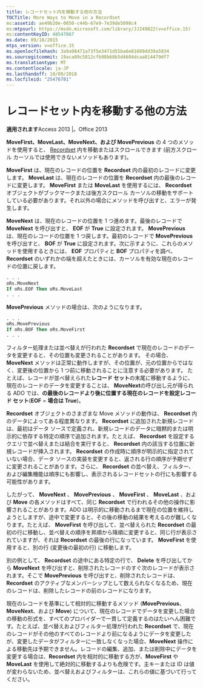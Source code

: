 ```yaml
---
title: レコードセット内を移動する他の方法
TOCTitle: More Ways to Move in a Recordset
ms:assetid: ae49b20e-0050-c44b-67e9-7e39de5098c4
ms:mtpsurl: https://msdn.microsoft.com/library/JJ249822(v=office.15)
ms:contentKeyID: 48547067
ms.date: 09/18/2015
mtps_version: v=office.15
ms.openlocfilehash: 3a9a98471a73f5e3471d55ba6e81689dd39a5934
ms.sourcegitcommit: 19aca09c5812cfb98b68b5d4604dcaa814479df7
ms.translationtype: MT
ms.contentlocale: ja-JP
ms.lasthandoff: 10/09/2018
ms.locfileid: "25476781"
---
```

# <a name="more-ways-to-move-in-a-recordset"></a>レコードセット内を移動する他の方法

**適用されます**Access 2013 |。Office 2013

**MoveFirst、MoveLast、MoveNext、および MovePrevious** の 4 つのメソッドを使用すると、 [Recordset](movefirst-movelast-movenext-and-moveprevious-methods-ado.md) 内を移動またはスクロールできます (前方スクロール カーソルでは使用できないメソッドもあります)。

**MoveFirst** は、現在のレコードの位置を **Recordset** 内の最初のレコードに変更します。 **MoveLast** は、現在のレコードの位置を **Recordset** 内の最後のレコードに変更します。 **MoveFirst** または **MoveLast** を使用するには、 **Recordset** オブジェクトがブックマークまたは後方スクロール カーソルの移動をサポートしている必要があります。それ以外の場合にメソッドを呼び出すと、エラーが発生します。

**MoveNext** は、現在のレコードの位置を 1 つ進めます。最後のレコードで **MoveNext** を呼び出すと、 **EOF** が **True** に設定されます。 **MovePrevious** は、現在のレコードの位置を 1 つ戻します。最初のレコードで **MovePrevious** を呼び出すと、 **BOF** が **True** に設定されます。次に示すように、これらのメソッドを使用するときには、 **EOF** プロパティと **BOF** プロパティを調べ、 **Recordset** のいずれかの端を超えたときには、カーソルを有効な現在のレコードの位置に戻します。

```vb
. . . 
oRs.MoveNext 
If oRs.EOF Then oRs.MoveLast 
. . . 
```

**MovePrevious** メソッドの場合は、次のようになります。

```vb
. . . 
oRs.MovePrevious 
If oRs.BOF Then oRs.MoveFirst 
. . . 
```

フィルター処理または並べ替えが行われた **Recordset** で現在のレコードのデータを変更すると、その位置も変更されることがあります。 その場合、 **MoveNext** メソッドは正常に動作しますが、その位置が、元の位置からではなく、変更後の位置から 1 つ前に移動されることに注意する必要があります。 たとえば、レコードが並べ替えられた**レコード セット**の末尾に移動するように、現在のレコードのデータを変更することは、 **MoveNext**の呼び出し元が得られる ADO では、**の最後のレコードより後に位置する現在のレコードを設定レコード セット**(**EOF** = **場合は True**)。

**Recordset** オブジェクトのさまざまな Move メソッドの動作は、 **Recordset** 内のデータによってある程度異なります。 **Recordset** に追加された新規レコードは、最初はデータ ソースで定義され、新規レコードのデータに暗黙的または明示的に依存する特定の順序で追加されます。たとえば、 **Recordset** を設定するクエリで並べ替えまたは結合を実行すると、 **Recordset** 内の該当する位置に新規レコードが挿入されます。 **Recordset** の作成時に順序が明示的に指定されていない場合、データ ソースの実装を変更すると、返される行の順序が予期せずに変更されることがあります。さらに、 **Recordset** の並べ替え、フィルター、および編集機能は順序にも影響し、表示されるレコードセットの行にも影響する可能性があります。

したがって、 **MoveNext** 、 **MovePrevious** 、 **MoveFirst** 、 **MoveLast** 、および **Move** の各メソッドはすべて、同じ **Recordset** で行われるその他の操作に影響されることがあります。ADO は明示的に移動されるまで現在の位置を維持しようとしますが、途中で変更すると、その後の移動の結果を考えるのが難しくなります。たとえば、 **MoveFirst** を呼び出して、並べ替えられた **Recordset** の最初の行に移動し、並べ替えの順序を昇順から降順に変更すると、同じ行が表示されていますが、それは **Recordset** の最後の行になっています。 **MoveFirst** を使用すると、別の行 (変更後の最初の行) に移動します。

別の例として、 **Recordset** の途中にある特定の行で、 **Delete** を呼び出してから **MoveNext** を呼び出すと、削除されたレコードのすぐ次のレコードが表示されます。そこで **MovePrevious** を呼び出すと、削除されたレコードは、 **Recordset** のアクティブなメンバーシップとして数えられなくなるため、現在のレコードは、削除したレコードの前のレコードになります。

現在のレコードを基準にして相対的に移動するメソッド (**MovePrevious**、**MoveNext**、および **Move**) について、現在のレコードでデータを変更した場合の移動の形式を、すべてのプロバイダーで一貫して定義するのはたいへん困難です。たとえば、並べ替えおよびフィルター処理が行われた **Recordset** で、現在のレコードがその他のすべてのレコードより前になるようにデータを変更したが、変更したデータがフィルターに一致しなくなった場合、**MoveNext** 操作による移動先は予期できません。レコードの編集、追加、または削除中にデータを変更する場合は、**Recordset** 内を相対的に移動する方が、**MoveFirst** や **MoveLast** を使用して絶対的に移動するよりも危険です。主キーまたは ID は値が変わらないため、並べ替えおよびフィルターは、これらの値に基づいて行ってください。

